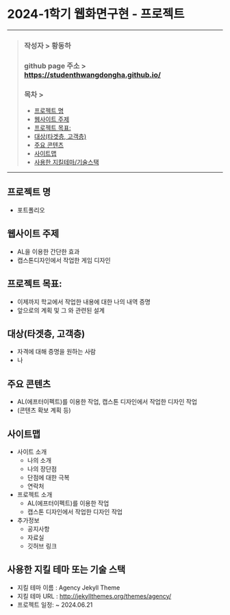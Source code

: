 # 2024-1학기 웹화면구현 - 프로젝트
---
> ### 작성자 > 황동하
> ### github page 주소 > https://studenthwangdongha.github.io/
>
> ### 목차 >
> - [프로젝트 명](#프로젝트-명)
> - [웹사이트 주제](#웹사이트-주제)
> - [프로젝트 목표:](#프로젝트-목표)
> - [대상(타겟층, 고객층)](#대상타겟층-고객층)
> - [주요 콘텐츠](#주요-콘텐츠)
> - [사이트맵](#사이트맵)
> - [사용한 지킬테마/기술스택](#사용한-지킬-테마-또는-기술-스택)
---

## 프로젝트 명
- 포트폴리오

## 웹사이트 주제
- AL을 이용한 간단한 효과
- 캡스톤디자인에서 작업한 게임 디자인

## 프로젝트 목표:
- 이제까지 학교에서 작업한 내용에 대한 나의 내역 증명
- 앞으로의 계획 및 그 와 관련된 설계

## 대상(타겟층, 고객층) 
- 자격에 대해 증명을 원하는 사람
- 나

## 주요 콘텐츠
- AL(에프터이펙트)를 이용한 작업, 캡스톤 디자인에서 작업한 디자인 작업
- (콘텐츠 확보 계획 등)

## 사이트맵
- 사이트 소개
  - 나의 소개
  - 나의 장단점
  - 단점에 대한 극복
  - 연락처
- 프로젝트 소개
  - AL(에프터이펙트)를 이용한 작업
  - 캡스톤 디자인에서 작업한 디자인 작업
- 추가정보
  - 공지사항
  - 자료실
  - 깃허브 링크

## 사용한 지킬 테마 또는 기술 스택
- 지킬 테마 이름 : Agency Jekyll Theme
- 지킬 테마 URL : http://jekyllthemes.org/themes/agency/
- 프로젝트 일정: ~ 2024.06.21
